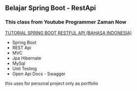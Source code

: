 ## Belajar Spring Boot - RestApi

### This class from Youtube Programmer Zaman Now<br>
[TUTORIAL SPRING BOOT RESTFUL API (BAHASA INDONESIA)](https://youtu.be/eFIBOVXilK4?si=koWfedxsVrzFTe59)

- Spring Boot
- REST Api
- MVC
- Jpa Hibernate
- MySql
- Unit Testing
- Open Api Docs - Swagger

this uses for personal project only as portfolio